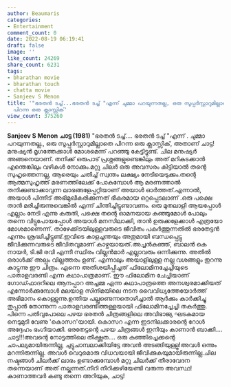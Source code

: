 ```yaml
---
author: Beaumaris
categories:
- Entertainment
comment_count: 0
date: 2022-08-19 06:19:41
draft: false
image: ''
like_count: 24269
share_count: 6231
tags:
- bharathan movie
- bharathan touch
- chatta movie
- Sanjeev S Menon
title: '"ഭരതൻ ടച്ച്...ഭരതൻ ടച്ച് "എന്ന് ചുമ്മാ പറയുന്നതല്ല, ഒരു സൂപ്പർസ്റ്റാറുമില്ലാതെ
  പിറന്ന ഒരു ക്ലാസ്സിക്‌'
view_count: 375260
---
```


**Sanjeev S Menon** **ചാട്ട (1981)** "ഭരതൻ ടച്ച്.... ഭരതൻ ടച്ച് "എന്ന് . ചുമ്മാ പറയുന്നതല്ല., ഒരു സൂപ്പർസ്റ്റാറുമില്ലാതെ പിറന്ന ഒരു ക്ലാസ്സിക്‌, അതാണ് ചാട്ട! മനുഷ്യൻ മൃഗത്തേക്കാൾ മോശമെന്ന് പറഞ്ഞു കേട്ടിട്ടുണ്ട്. ചില മനുഷ്യർ അങ്ങനെയാണ്. തനിക്ക് ഒരുപാട് പ്രശ്നങ്ങളുണ്ടെങ്കിലും അത് മറികടക്കാൻ എന്തെങ്കിലും വഴികൾ നോക്കും.മറ്റു ചിലർ ഒരു അവസരം കിട്ടിയാൽ തന്റെ സുഹൃത്തെന്നല്ല, ആരെയും ചതിച്ച് സ്വന്തം ലക്ഷ്യം നേടിയെടുക്കും.തന്റെ ആത്മസുഹൃത്ത് മരണത്തിലേക്ക് പോകുമ്പോൾ ആ മരണത്താൽ തനിക്കുണ്ടാക്കാവുന്ന ലാഭങ്ങളേപ്പറ്റിയാണ് അയാൾ ഓർത്തത്.എന്നാൽ, അയാൾ പിന്നീട് അഭിമുഖീകരിക്കുന്നത് ഭീകരമായ ഒറ്റപ്പെടലാണ് .ഒരു പക്ഷെ താൻ മരിച്ചിരുന്നുവെങ്കിൽ എന്ന് ചിന്തിച്ചിട്ടുണ്ടാവണം. ഒരു മുതലാളി ആയപ്പോൾ എല്ലാം നേടി എന്നു കരുതി, പക്ഷെ തന്റെ ഓമനയായ കുഞ്ഞുമോൾ പോലും തന്നെ വിട്ടുപോയപ്പോൾ അയാൾ മനസിലാക്കി, താൻ ഉരുക്കളേക്കാൾ എത്രയോ മോശമാണെന്ന്. താഴേക്കിടയിലുള്ളവരുടെ ജീവിതം പകർത്തുന്നതിൽ ഭരതേട്ടൻ എന്നും ശ്രദ്ധിച്ചിട്ടുണ്ട്.ഇവിടെ കാളച്ചന്തയും അതുമായി ബന്ധപ്പെട്ടു ജീവിക്കുന്നവരുടെ ജീവിതവുമാണ് കാഴ്ചയായത്.അച്ചൻകുഞ്ഞ്, ബാലൻ കെ നായർ, ടി.ജി രവി എന്നീ സ്ഥിരം വില്ലൻമാർ എല്ലാവരും ഒന്നിക്കുന്നു. അതിൽ ഒരാൾക്ക് അല്പം വില്ലത്തരം ഉണ്ട്. എന്നാലും അയാളിലുള്ള നല്ല വശങ്ങളും തുറന്നു കാട്ടുന്നു ഈ ചിത്രം. എന്നെ അതിശയിപ്പിച്ചത് ഫിലോമിനച്ചേച്ചിയുടെ പാതാളവരണ്ടി എന്ന കഥാപാത്രമാണ്. ഈ ഫിലോമിന ചേച്ചിയാണ് ഗോഡ്ഫാദറിലെ ആനപ്പാറ അച്ചമ്മ എന്ന കഥാപാത്രത്തെ അനശ്വരമാക്കിയത് എന്നോർക്കുമ്പോൾ മലയാള സിനിമയിലെ നടന വൈവിധ്യത്തേയോർത്ത് അഭിമാനം കൊള്ളുന്നു.ഉന്തിയ പല്ലുണ്ടെന്നതൊഴിച്ചാൽ ആർക്കും കാർക്കിച്ചു തുപ്പാൻ തോന്നുന്ന പാതാളവരണ്ടിത്തള്ളയായി ഫിലോമിനച്ചേച്ചി തകർത്തു. പിന്നെ പതിവുപോലെ പഴയ ഭരതൻ ചിത്രങ്ങളിലെ അവിഭാജ്യ ഘടകമായ നെടുമുടി വേണു 'കൊസറ'യായി. കൊസറ എന്ന ഇടനിലക്കാരന്റെ റോൾ അദ്ദേഹം ഭംഗിയാക്കി. ഭരതേട്ടന്റെ പഴയ ചിത്രങ്ങൾ ഇനിയും കാണാൻ ബാക്കി.... ചാട്ട!!!അവന്റെ നോട്ടത്തിലെ തീക്ഷ്ണത.... ഒരു കുഞ്ഞിച്ചെക്കന്റെ ചാപല്യമായിരുന്നില്ല, ചുട്ടുചാമ്പലാക്കിയിട്ടേ അവൻ അടങ്ങിയുള്ളൂ!അവൾ ഒന്നും മറന്നിരുന്നില്ല. അവൾ വെറുമൊരു വിധവയായി ജീവിക്കുകയുമായിരുന്നില്ല.ചില നഷ്ടങ്ങൾ ചിലർക്ക് ലാഭം ഉണ്ടാക്കുമ്പോൾ മറ്റു ചിലർക്ക് തീരാവേദന തന്നെയാണ് അത് നല്കുന്നത്.നീറി നീറിക്കഴിയേണ്ടി വരുന്ന അവസ്ഥ! കാണാത്തവർ കണ്ടു തന്നെ അറിയുക, ചാട്ട!